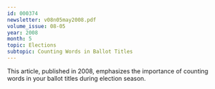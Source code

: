 ```yaml
---
id: 000374
newsletter: v08n05may2008.pdf
volume_issue: 08-05
year: 2008
month: 5
topic: Elections
subtopic: Counting Words in Ballot Titles
---
```


This article, published in 2008, emphasizes the importance of counting words in your ballot titles during election season.